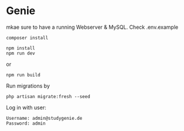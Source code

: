 # Genie

mkae sure to have a running Webserver & MySQL.
Check .env.example

```
composer install
```

```
npm install
npm run dev
````

or

```
npm run build
```

Run migrations by
```
php artisan migrate:fresh --seed
```

Log in with user:
```
Username: admin@studygenie.de
Password: admin
```

